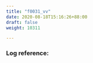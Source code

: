 ```yaml
---
title: "f0031_vv"
date: 2020-08-18T15:16:26+88:00
draft: false
weight: 10311

---
```


### Log reference: <no value>

```
